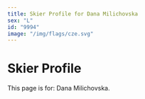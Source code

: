 ```yaml
---
title: Skier Profile for Dana Milichovska
sex: "L"
id: "9994"
image: "/img/flags/cze.svg" 
---
```


# Skier Profile

This page is for: Dana Milichovska.
    